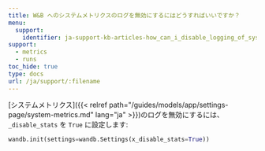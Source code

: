 ```yaml
---
title: W&B へのシステムメトリクスのログを無効にするにはどうすればいいですか？
menu:
  support:
    identifier: ja-support-kb-articles-how_can_i_disable_logging_of_system_metrics_to_wb
support:
  - metrics
  - runs
toc_hide: true
type: docs
url: /ja/support/:filename
---
```

[システムメトリクス]({{< relref path="/guides/models/app/settings-page/system-metrics.md" lang="ja" >}})のログを無効にするには、`_disable_stats` を `True` に設定します:

```python
wandb.init(settings=wandb.Settings(x_disable_stats=True))
```